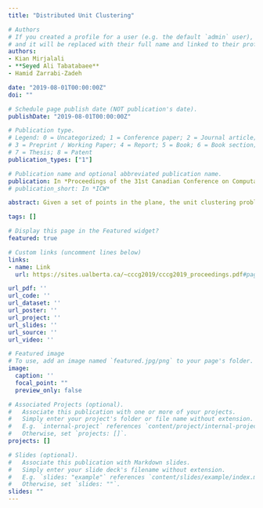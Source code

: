 ```yaml
---
title: "Distributed Unit Clustering"

# Authors
# If you created a profile for a user (e.g. the default `admin` user), write the username (folder name) here 
# and it will be replaced with their full name and linked to their profile.
authors:
- Kian Mirjalali
- **Seyed Ali Tabatabaee**
- Hamid Zarrabi-Zadeh

date: "2019-08-01T00:00:00Z"
doi: ""

# Schedule page publish date (NOT publication's date).
publishDate: "2019-08-01T00:00:00Z"

# Publication type.
# Legend: 0 = Uncategorized; 1 = Conference paper; 2 = Journal article;
# 3 = Preprint / Working Paper; 4 = Report; 5 = Book; 6 = Book section;
# 7 = Thesis; 8 = Patent
publication_types: ["1"]

# Publication name and optional abbreviated publication name.
publication: In *Proceedings of the 31st Canadian Conference on Computational Geometry (CCCG)*
# publication_short: In *ICW*

abstract: Given a set of points in the plane, the unit clustering problem asks for finding a minimum-size set of unit disks that cover the whole input set. We study the unit clustering problem in a distributed setting, where input data is partitioned among several machines. We present a (3 + ε)-approximation algorithm for the problem in the Euclidean plane, and a (4 + ε)-approximation algorithm for the problem under general Lp metric (p ≥ 1). We also study the capacitated version of the problem, where each cluster has a limited capacity for covering the points. We present a distributed algorithm for the capacitated version of the problem that achieves an approximation factor of 4 + ε in the L2 plane, and a factor of 5 + ε in general Lp metric. We also provide some complementary lower bounds.

tags: []

# Display this page in the Featured widget?
featured: true

# Custom links (uncomment lines below)
links:
- name: Link
  url: https://sites.ualberta.ca/~cccg2019/cccg2019_proceedings.pdf#page=246

url_pdf: ''
url_code: ''
url_dataset: ''
url_poster: ''
url_project: ''
url_slides: ''
url_source: ''
url_video: ''

# Featured image
# To use, add an image named `featured.jpg/png` to your page's folder. 
image:
  caption: ''
  focal_point: ""
  preview_only: false

# Associated Projects (optional).
#   Associate this publication with one or more of your projects.
#   Simply enter your project's folder or file name without extension.
#   E.g. `internal-project` references `content/project/internal-project/index.md`.
#   Otherwise, set `projects: []`.
projects: []

# Slides (optional).
#   Associate this publication with Markdown slides.
#   Simply enter your slide deck's filename without extension.
#   E.g. `slides: "example"` references `content/slides/example/index.md`.
#   Otherwise, set `slides: ""`.
slides: ""
---
```

